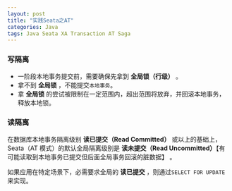 ```yaml
---
layout: post
title: "实践Seata之AT"
categories: Java
tags: Java Seata XA Transaction AT Saga
---
```




### 写隔离

- 一阶段本地事务提交前，需要确保先拿到 **全局锁（行级）** 。
- 拿不到 **全局锁** ，不能提交`本地事务`。
- 拿 **全局锁** 的尝试被限制在一定范围内，超出范围将放弃，并回滚本地事务，释放本地锁。

### 读隔离

在数据库本地事务隔离级别 **读已提交（Read Committed）** 或以上的基础上，Seata（AT 模式）的默认全局隔离级别是 **读未提交（Read Uncommitted）**【有可能读取到本地事务已提交但后面全局事务回滚的脏数据】 。

如果应用在特定场景下，必需要求全局的 **读已提交** ，则通过`SELECT FOR UPDATE`来实现。